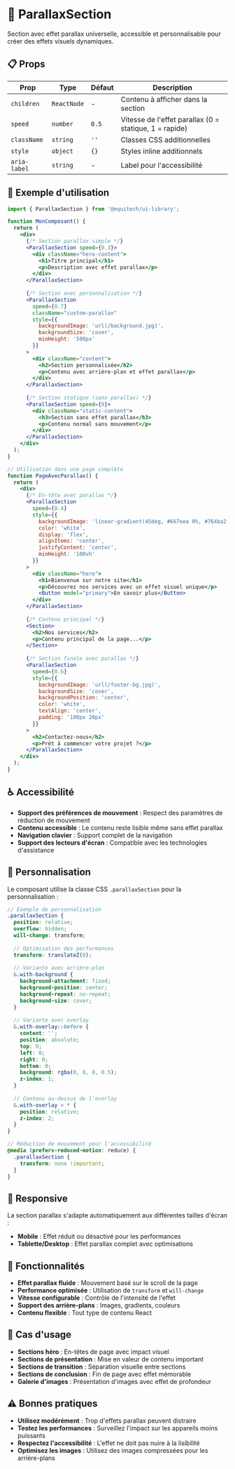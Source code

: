 # 🌊 ParallaxSection

Section avec effet parallax universelle, accessible et personnalisable pour créer des effets visuels dynamiques.

## 📋 Props

| Prop | Type | Défaut | Description |
|------|------|--------|-------------|
| `children` | `ReactNode` | - | Contenu à afficher dans la section |
| `speed` | `number` | `0.5` | Vitesse de l'effet parallax (0 = statique, 1 = rapide) |
| `className` | `string` | `''` | Classes CSS additionnelles |
| `style` | `object` | `{}` | Styles inline additionnels |
| `aria-label` | `string` | - | Label pour l'accessibilité |

## 🚀 Exemple d'utilisation

```jsx
import { ParallaxSection } from '@equitech/ui-library';

function MonComposant() {
  return (
    <div>
      {/* Section parallax simple */}
      <ParallaxSection speed={0.3}>
        <div className="hero-content">
          <h1>Titre principal</h1>
          <p>Description avec effet parallax</p>
        </div>
      </ParallaxSection>
      
      {/* Section avec personnalisation */}
      <ParallaxSection 
        speed={0.7} 
        className="custom-parallax"
        style={{ 
          backgroundImage: 'url(/background.jpg)',
          backgroundSize: 'cover',
          minHeight: '500px'
        }}
      >
        <div className="content">
          <h2>Section personnalisée</h2>
          <p>Contenu avec arrière-plan et effet parallax</p>
        </div>
      </ParallaxSection>
      
      {/* Section statique (sans parallax) */}
      <ParallaxSection speed={0}>
        <div className="static-content">
          <h3>Section sans effet parallax</h3>
          <p>Contenu normal sans mouvement</p>
        </div>
      </ParallaxSection>
    </div>
  );
}

// Utilisation dans une page complète
function PageAvecParallax() {
  return (
    <div>
      {/* En-tête avec parallax */}
      <ParallaxSection 
        speed={0.4}
        style={{
          backgroundImage: 'linear-gradient(45deg, #667eea 0%, #764ba2 100%)',
          color: 'white',
          display: 'flex',
          alignItems: 'center',
          justifyContent: 'center',
          minHeight: '100vh'
        }}
      >
        <div className="hero">
          <h1>Bienvenue sur notre site</h1>
          <p>Découvrez nos services avec un effet visuel unique</p>
          <Button model="primary">En savoir plus</Button>
        </div>
      </ParallaxSection>
      
      {/* Contenu principal */}
      <Section>
        <h2>Nos services</h2>
        <p>Contenu principal de la page...</p>
      </Section>
      
      {/* Section finale avec parallax */}
      <ParallaxSection 
        speed={0.6}
        style={{
          backgroundImage: 'url(/footer-bg.jpg)',
          backgroundSize: 'cover',
          backgroundPosition: 'center',
          color: 'white',
          textAlign: 'center',
          padding: '100px 20px'
        }}
      >
        <h2>Contactez-nous</h2>
        <p>Prêt à commencer votre projet ?</p>
      </ParallaxSection>
    </div>
  );
}
```

## ♿ Accessibilité

- **Support des préférences de mouvement** : Respect des paramètres de réduction de mouvement
- **Contenu accessible** : Le contenu reste lisible même sans effet parallax
- **Navigation clavier** : Support complet de la navigation
- **Support des lecteurs d'écran** : Compatible avec les technologies d'assistance

## 🎨 Personnalisation

Le composant utilise la classe CSS `.parallaxSection` pour la personnalisation :

```scss
// Exemple de personnalisation
.parallaxSection {
  position: relative;
  overflow: hidden;
  will-change: transform;
  
  // Optimisation des performances
  transform: translateZ(0);
  
  // Variante avec arrière-plan
  &.with-background {
    background-attachment: fixed;
    background-position: center;
    background-repeat: no-repeat;
    background-size: cover;
  }
  
  // Variante avec overlay
  &.with-overlay::before {
    content: '';
    position: absolute;
    top: 0;
    left: 0;
    right: 0;
    bottom: 0;
    background: rgba(0, 0, 0, 0.5);
    z-index: 1;
  }
  
  // Contenu au-dessus de l'overlay
  &.with-overlay > * {
    position: relative;
    z-index: 2;
  }
}

// Réduction de mouvement pour l'accessibilité
@media (prefers-reduced-motion: reduce) {
  .parallaxSection {
    transform: none !important;
  }
}
```

## 📱 Responsive

La section parallax s'adapte automatiquement aux différentes tailles d'écran :
- **Mobile** : Effet réduit ou désactivé pour les performances
- **Tablette/Desktop** : Effet parallax complet avec optimisations

## 🔧 Fonctionnalités

- **Effet parallax fluide** : Mouvement basé sur le scroll de la page
- **Performance optimisée** : Utilisation de `transform` et `will-change`
- **Vitesse configurable** : Contrôle de l'intensité de l'effet
- **Support des arrière-plans** : Images, gradients, couleurs
- **Contenu flexible** : Tout type de contenu React

## 🎨 Cas d'usage

- **Sections héro** : En-têtes de page avec impact visuel
- **Sections de présentation** : Mise en valeur de contenu important
- **Sections de transition** : Séparation visuelle entre sections
- **Sections de conclusion** : Fin de page avec effet mémorable
- **Galerie d'images** : Présentation d'images avec effet de profondeur

## ⚠️ Bonnes pratiques

- **Utilisez modérément** : Trop d'effets parallax peuvent distraire
- **Testez les performances** : Surveillez l'impact sur les appareils moins puissants
- **Respectez l'accessibilité** : L'effet ne doit pas nuire à la lisibilité
- **Optimisez les images** : Utilisez des images compressées pour les arrière-plans



